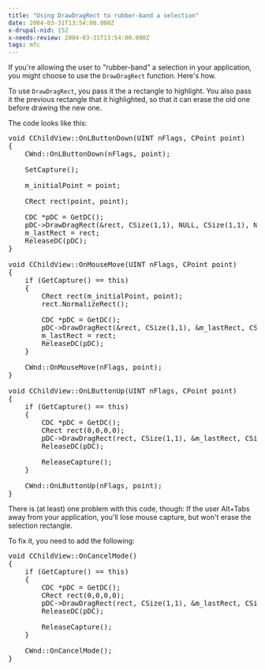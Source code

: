 ```yaml
---
title: "Using DrawDragRect to rubber-band a selection"
date: 2004-03-31T13:54:00.000Z
x-drupal-nid: 152
x-needs-review: 2004-03-31T13:54:00.000Z
tags: mfc
---
```

If you're allowing the user to "rubber-band" a selection in your application, you might choose to use the `DrawDragRect` function. Here's how.

To use `DrawDragRect`, you pass it the a rectangle to highlight. You also pass it the previous rectangle that it highlighted, so that it can erase the old one before drawing the new one.

The code looks like this:

<pre>void CChildView::OnLButtonDown(UINT nFlags, CPoint point)
{
    CWnd::OnLButtonDown(nFlags, point);

    SetCapture();

    m_initialPoint = point;

    CRect rect(point, point);

    CDC *pDC = GetDC();
    pDC->DrawDragRect(&rect, CSize(1,1), NULL, CSize(1,1), NULL, NULL);
    m_lastRect = rect;
    ReleaseDC(pDC);
}

void CChildView::OnMouseMove(UINT nFlags, CPoint point)
{
    if (GetCapture() == this)
    {
        CRect rect(m_initialPoint, point);
        rect.NormalizeRect();

        CDC *pDC = GetDC();
        pDC->DrawDragRect(&rect, CSize(1,1), &m_lastRect, CSize(1,1), NULL, NULL);
        m_lastRect = rect;
        ReleaseDC(pDC);
    }

    CWnd::OnMouseMove(nFlags, point);
}

void CChildView::OnLButtonUp(UINT nFlags, CPoint point)
{
    if (GetCapture() == this)
    {
        CDC *pDC = GetDC();
        CRect rect(0,0,0,0);
        pDC->DrawDragRect(rect, CSize(1,1), &m_lastRect, CSize(1,1), NULL, NULL);
        ReleaseDC(pDC);

        ReleaseCapture();
    }

    CWnd::OnLButtonUp(nFlags, point);
}</pre>

There is (at least) one problem with this code, though: If the user Alt+Tabs away from your application, you'll lose mouse capture, but won't erase the selection rectangle.

To fix it, you need to add the following:

<pre>void CChildView::OnCancelMode()
{
    if (GetCapture() == this)
    {
        CDC *pDC = GetDC();
        CRect rect(0,0,0,0);
        pDC->DrawDragRect(rect, CSize(1,1), &m_lastRect, CSize(1,1), NULL, NULL);
        ReleaseDC(pDC);

        ReleaseCapture();
    }

    CWnd::OnCancelMode();
}</pre>

